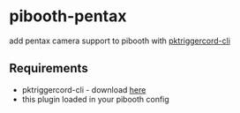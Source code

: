 # pibooth-pentax
add pentax camera support to pibooth with [pktriggercord-cli](https://github.com/asalamon74/pktriggercord)

## Requirements
- pktriggercord-cli - download [here](http://pktriggercord.melda.info/index.html#download)
- this plugin loaded in your pibooth config
